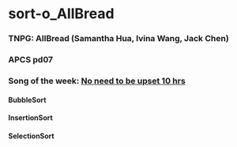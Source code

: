 # sort-o_AllBread

### TNPG: AllBread (Samantha Hua, Ivina Wang, Jack Chen)
### APCS pd07
### Song of the week: [No need to be upset 10 hrs](https://www.youtube.com/watch?v=eY52Zsg-KVI)

#### BubbleSort
#### InsertionSort
#### SelectionSort

